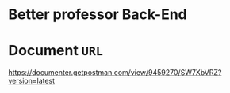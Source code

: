 # Better professor Back-End




# Document `URL`

https://documenter.getpostman.com/view/9459270/SW7XbVRZ?version=latest


